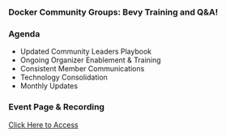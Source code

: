 ### Docker Community Groups: Bevy Training and Q&A! 

### Agenda

- Updated Community Leaders Playbook
- Ongoing Organizer Enablement & Training
- Consistent Member Communications
- Technology Consolidation
- Monthly Updates

### Event Page & Recording

[Click Here to Access](https://events.docker.com/events/details/docker-docker-community-leaders-presents-docker-community-groups-bevy-training-and-qa/)





